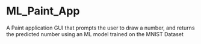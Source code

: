 # ML_Paint_App

A Paint application GUI that prompts the user to draw a number, and returns the predicted number using an ML model trained on the MNIST Dataset

